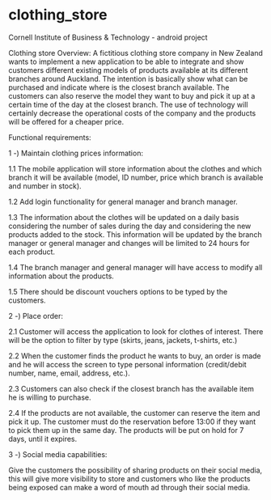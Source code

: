 # clothing_store
Cornell Institute of Business &amp; Technology - android project


Clothing store
Overview:
A fictitious clothing store company in New Zealand wants to implement a new application to be able to integrate and show customers different existing models of products available at its different branches around Auckland.
The intention is basically show what can be purchased and indicate where is the closest branch available. 
The customers can also reserve the model they want to buy and pick it up at a certain time of the day at the closest branch. The use of technology will certainly decrease the operational costs of the company and the products will be offered for a cheaper price.
 
Functional requirements:

1 -) Maintain clothing prices information:

1.1	The mobile application will store information about the clothes and which branch it will be available (model, ID number, price which branch is available and number in stock). 

1.2 Add login functionality for general manager and branch manager.

1.3 The information about the clothes will be updated on a daily basis considering the number of sales during the day and considering the new products added to the stock. This information will be updated by the branch manager or general manager and changes will be limited to 24 hours for each product.

1.4 The branch manager and general manager will have access to modify all information about the products.

1.5	There should be discount vouchers options to be typed by the customers.

2 -) Place order: 

2.1 Customer will access the application to look for clothes of interest. There will be the option to filter by type (skirts, jeans, jackets, t-shirts, etc.)

2.2 When the customer finds the product he wants to buy, an order is made and he will access the screen to type personal information (credit/debit number, name, email, address, etc.).

2.3 Customers can also check if the closest branch has the available item he is willing to purchase.

2.4 If the products are not available, the customer can reserve the item and pick it up. The customer must do the reservation before 13:00 if they want to pick them up in the same day. The products will be put on hold for 7 days, until it expires.


3 -) Social media capabilities:

Give the customers the possibility of sharing products on their social media, this will give more visibility to store and customers who like the products being exposed can make a word of mouth ad through their social media.

